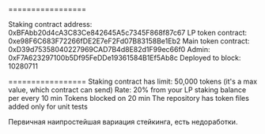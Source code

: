=================

Staking contract address: 0xBFAbb20d4cA3C83Ce842645A5c7345F868f87c67
LP token contract: 0xe98F6C683F72266fDE2E7eF2Fd07B83158Be1Eb2
Main token contract: 0xD39d75358040227969CAD7B4d8E82d1F99ec66f0
Admin: 0xF7A623297100b5Df95FeDDe19361584B1Ef5Ab8c
Deployed to block: 10280711

=================
Staking contract has limit: 50,000 tokens (it's a max value, which contract can send)
Rate: 20% from your LP staking balance per every 10 min
Tokens blocked on 20 min
The repository has token files added only for unit tests

Первичная наипростейшая вариация стейкинга, есть недоработки.

